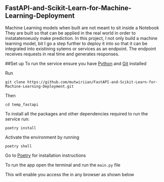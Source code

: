 ## FastAPI-and-Scikit-Learn-for-Machine-Learning-Deployment
Machine Learning models when built are not meant to sit inside a Notebook
They are built so that can be applied in the real world in order to instatatenoeusly
make prediction. In this project, I not only build a machine learning model, bit I go a step further to deploy it into so 
that it can be integrated into existining sytems or services as an endpoint. The endpoint receives requests in real time
and generates responses. 

##Set up
To run the service ensure you have [Python](https://www.python.org/downloads/) and [Git](https://git-scm.com/downloads) installed

Run 

`git clone https://github.com/mutwiriian/FastAPI-and-Scikit-Learn-for-Machine-Learning-Deployment.git`

Then 

`cd temp_fastapi`

To install all the packages and other dependencies required to run the service run: 

`poetry install`

Activate the environment by running 

`poetry shell`

Go to [Poetry](https://python-poetry.org/docs/) for installation instructions

To run the app open the terminal and run the `main.py` file

This will enable you access the in any browser as shown below


